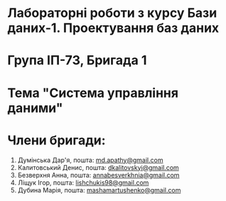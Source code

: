 # Лабораторні роботи з курсу Бази даних-1. Проектування баз даних

# Група ІП-73, Бригада 1
# Тема "Система управління даними"

# Члени бригади:

1. Думінська Дар'я,  пошта: md.apathy@gmail.com
2. Калитовський Денис, пошта: dkalitovskyi@gmail.com
3. Безверхня Анна, пошта: annabesverkhnia@gmail.com
4. Ліщук Ігор, пошта: lishchukis98@gmail.com
5. Дубина Марія,  пошта: mashamartushenko@gmail.com
